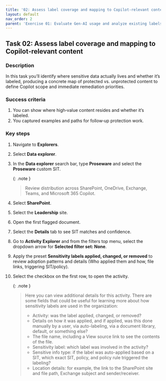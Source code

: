 ```yaml
---
title: '02: Assess label coverage and mapping to Copilot‑relevant content'
layout: default
nav_order: 2
parent: 'Exercise 01: Evaluate Gen‑AI usage and analyze existing labels'
---
```


## Task 02: Assess label coverage and mapping to Copilot‑relevant content


### Description
In this task you’ll identify where sensitive data actually lives and whether it’s labeled, producing a concrete map of protected vs. unprotected content to define Copilot scope and immediate remediation priorities.

### Success criteria
1. You can show where high‑value content resides and whether it’s labeled.
1. You captured examples and paths for follow‑up protection work.

### Key steps

1. Navigate to **Explorers**.

1. Select **Data explorer**.

1. In the **Data explorer** search bar, type **Proseware** and select the **Proseware** custom SIT. 

   {: .note }
   > Review distribution across SharePoint, OneDrive, Exchange, Teams, and Microsoft 365 Copilot.

1. Select **SharePoint**.

1. Select the **Leadership** site.

1. Open the first flagged document.

1. Select the **Details** tab to see SIT matches and confidence.

1. Go to **Activity Explorer** and from the filters top menu, select the dropdown arrow for **Selected filter set: None**. 

1. Apply the preset **Sensitivity labels applied, changed, or removed** to review adoption patterns and details (Who applied them and how, file links, triggering SIT/policy).

1. Select the checkbox on the first row, to open the activity.

   {: .note }
   > Here you can view additional details for this activity. There are some fields that could be useful for learning more about how sensitivity labels are used in the organization:
   > - Activity: was the label applied, changed, or removed?
   > - Details on how it was applied, and if applied, was this done manually by a user, via auto-labeling, via a document library, default, or something else?
   > - The file name, including a View source link to see the contents of the file.
   > - Sensitivity label: which label was involved in the activity?
   > - Sensitive info type: if the label was auto-applied based on a SIT, which exact SIT, policy, and policy rule triggered the labeling?
   > - Location details: for example, the link to the SharePoint site and file path, Exchange subject and sender/receiver.
